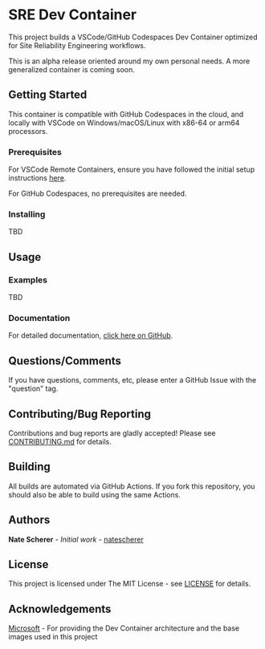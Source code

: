 # SRE Dev Container

This project builds a VSCode/GitHub Codespaces Dev Container optimized for Site Reliability Engineering workflows.

This is an alpha release oriented around my own personal needs. A more generalized container is coming soon.

<!-- This container is built upon Microsoft's [python-3](https://github.com/microsoft/vscode-dev-containers/tree/main/containers/python-3) container, meaning it is Debian 11 "bullseye" with support for x86-64 and arm64 (including Apple M-series processors).

The container includes tooling for the below technologies, sorted alphabetically:

(NOTE: All tools included in the image are the latest stable releases available at build time. If you have a need for an earlier version, such as an older version of Python, please open an issue!)

- AWS
  - AWS CLI
  - AWS.Tools.Common PowerShell module
- Azure
  - Az PowerShell module
  - Azure CLI
- Git
  - Git
- GitHub
  - GitHub CLI
- Jupyter
  - JupyterLab
- Kubernetes
  - Helm
  - k9s
  - kubectl
  - kubectx
  - kubens
- PowerShell
  - LTS-current release
  - Includes PowerShell modules useful to SREs (full list available under [releases](releases))
- Python
  - Latest stable release
  - Includes Python packages useful to SREs (full list available under [releases](releases))
- SSH
  - OpenSSH Client
  - OpenSSH Server
- Terraform
  - Terraform CLI
  - TFLint
  - Terragrunt
- VSCode Extensions
  - Code Spell Checker (streetsidesoftware.code-spell-checker)
  - git-autoconfig (shyykoserhiy.git-autoconfig)
  - Intellicode (visualstudioexptteam.vscodeintellicode)
  - Jupyter (ms-toolsai.jupyter)
  - Jupyter Keymap (ms-toolsai.jupyter-keymap)
  - Jupyter Notebook Renderers (ms-toolsai.jupyter-renderers)
  - Kubernetes (ms-kubernetes-tools.vscode-kubernetes-tools)
  - markdownlint (davidanson.vscode-markdownlint)
  - PowerShell (ms-vscode.powershell)
  - Pylance (ms-python.vscode-pylance)
  - Python (ms-python.python)
  - YAML (redhat.vscode-yaml) -->

## Getting Started

This container is compatible with GitHub Codespaces in the cloud, and locally with VSCode on Windows/macOS/Linux with x86-64 or arm64 processors.

### Prerequisites

For VSCode Remote Containers, ensure you have followed the initial setup instructions [here](https://code.visualstudio.com/docs/remote/containers).

For GitHub Codespaces, no prerequisites are needed.

### Installing

TBD

## Usage

### Examples

TBD

### Documentation

For detailed documentation, [click here on GitHub](docs).

## Questions/Comments

If you have questions, comments, etc, please enter a GitHub Issue with the "question" tag.

## Contributing/Bug Reporting

Contributions and bug reports are gladly accepted! Please see [CONTRIBUTING.md](CONTRIBUTING.md) for details.

## Building

All builds are automated via GitHub Actions. If you fork this repository, you should also be able to build using the same Actions.

## Authors

**Nate Scherer** - *Initial work* - [natescherer](https://github.com/natescherer)

## License

This project is licensed under The MIT License - see [LICENSE](LICENSE) for details.

## Acknowledgements

[Microsoft](https://github.com/microsoft/vscode-dev-containers) - For providing the Dev Container architecture and the base images used in this project
